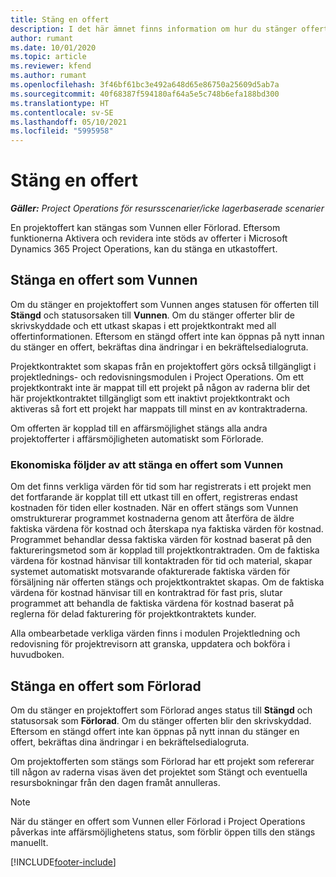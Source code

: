 ```yaml
---
title: Stäng en offert
description: I det här ämnet finns information om hur du stänger offerter i Project Operations.
author: rumant
ms.date: 10/01/2020
ms.topic: article
ms.reviewer: kfend
ms.author: rumant
ms.openlocfilehash: 3f46bf61bc3e492a648d65e86750a25609d5ab7a
ms.sourcegitcommit: 40f68387f594180af64a5e5c748b6efa188bd300
ms.translationtype: HT
ms.contentlocale: sv-SE
ms.lasthandoff: 05/10/2021
ms.locfileid: "5995958"
---
```

# <a name="close-a-quote"></a>Stäng en offert

_**Gäller:** Project Operations för resursscenarier/icke lagerbaserade scenarier_

En projektoffert kan stängas som Vunnen eller Förlorad. Eftersom funktionerna Aktivera och revidera inte stöds av offerter i Microsoft Dynamics 365 Project Operations, kan du stänga en utkastoffert.

## <a name="close-a-quote-as-won"></a>Stänga en offert som Vunnen

Om du stänger en projektoffert som Vunnen anges statusen för offerten till **Stängd** och statusorsaken till **Vunnen**. Om du stänger offerter blir de skrivskyddade och ett utkast skapas i ett projektkontrakt med all offertinformationen. Eftersom en stängd offert inte kan öppnas på nytt innan du stänger en offert, bekräftas dina ändringar i en bekräftelsedialogruta.

Projektkontraktet som skapas från en projektoffert görs också tillgängligt i projektlednings- och redovisningsmodulen i Project Operations. Om ett projektkontrakt inte är mappat till ett projekt på någon av raderna blir det här projektkontraktet tillgängligt som ett inaktivt projektkontrakt och aktiveras så fort ett projekt har mappats till minst en av kontraktraderna.

Om offerten är kopplad till en affärsmöjlighet stängs alla andra projektofferter i affärsmöjligheten automatiskt som Förlorade.

### <a name="financial-impact-of-closing-a-quote-as-won"></a>Ekonomiska följder av att stänga en offert som Vunnen

Om det finns verkliga värden för tid som har registrerats i ett projekt men det fortfarande är kopplat till ett utkast till en offert, registreras endast kostnaden för tiden eller kostnaden. När en offert stängs som Vunnen omstrukturerar programmet kostnaderna genom att återföra de äldre faktiska värdena för kostnad och återskapa nya faktiska värden för kostnad. Programmet behandlar dessa faktiska värden för kostnad baserat på den faktureringsmetod som är kopplad till projektkontraktraden. Om de faktiska värdena för kostnad hänvisar till kontaktraden för tid och material, skapar systemet automatiskt motsvarande ofakturerade faktiska värden för försäljning när offerten stängs och projektkontraktet skapas. Om de faktiska värdena för kostnad hänvisar till en kontraktrad för fast pris, slutar programmet att behandla de faktiska värdena för kostnad baserat på reglerna för delad fakturering för projektkontraktets kunder.

Alla ombearbetade verkliga värden finns i modulen Projektledning och redovisning för projektrevisorn att granska, uppdatera och bokföra i huvudboken. 

## <a name="close-a-quote-as-lost"></a>Stänga en offert som Förlorad

Om du stänger en projektoffert som Förlorad anges status till **Stängd** och statusorsak som **Förlorad**. Om du stänger offerten blir den skrivskyddad. Eftersom en stängd offert inte kan öppnas på nytt innan du stänger en offert, bekräftas dina ändringar i en bekräftelsedialogruta.

Om projektofferten som stängs som Förlorad har ett projekt som refererar till någon av raderna visas även det projektet som Stängt och eventuella resursbokningar från den dagen framåt annulleras.

> [!NOTE]
> När du stänger en offert som Vunnen eller Förlorad i Project Operations påverkas inte affärsmöjlighetens status, som förblir öppen tills den stängs manuellt.


[!INCLUDE[footer-include](../includes/footer-banner.md)]